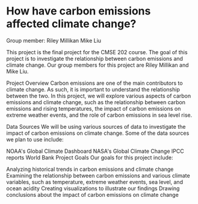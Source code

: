 # How have carbon emissions affected climate change?

Group member: 
Riley Millikan
Mike Liu

This project is the final project for the CMSE 202 course. The goal of this project is to investigate the relationship between carbon emissions and climate change. Our group members for this project are Riley Millikan and Mike Liu.

Project Overview
Carbon emissions are one of the main contributors to climate change. As such, it is important to understand the relationship between the two. In this project, we will explore various aspects of carbon emissions and climate change, such as the relationship between carbon emissions and rising temperatures, the impact of carbon emissions on extreme weather events, and the role of carbon emissions in sea level rise.

Data Sources
We will be using various sources of data to investigate the impact of carbon emissions on climate change. Some of the data sources we plan to use include:

NOAA's Global Climate Dashboard
NASA's Global Climate Change
IPCC reports
World Bank
Project Goals
Our goals for this project include:

Analyzing historical trends in carbon emissions and climate change
Examining the relationship between carbon emissions and various climate variables, such as temperature, extreme weather events, sea level, and ocean acidity
Creating visualizations to illustrate our findings
Drawing conclusions about the impact of carbon emissions on climate change
